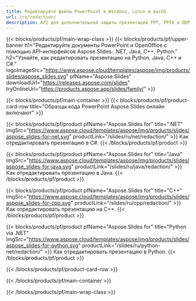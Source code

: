 ```yaml
---
title: Редактируйте файлы PowerPoint в Windows, Linux и macOS
url: /ru/redaction/
description: API для дополнительной защиты презентаций PPT, PPTX и ODP
---
```


{{< blocks/products/pf/main-wrap-class >}}
{{< blocks/products/pf/upper-banner h1="Редактируйте документы PowerPoint и OpenOffice с помощью API-интерфейсов Aspose.Slides: .NET, Java, C++, Python." h2="Узнайте, как редактировать презентацию на Python, Java, C++ и C#." logoImageSrc="https://www.aspose.cloud/templates/aspose/img/products/slides/aspose_slides.svg" pfName="Aspose.Slides" downloadUrl="https://releases.aspose.com/slides" tryOnlineUrl="https://products.aspose.app/slides/family/" >}}

{{< blocks/products/pf/main-container >}}
{{< blocks/products/pf/product-card-row title="Образцы кода PowerPoint Aspose.Slides онлайн включают" >}}

{{< blocks/products/pf/product pfName="Aspose.Slides for" title=".NET" imgSrc="https://www.aspose.cloud/templates/aspose/img/products/slides/aspose_slides-for-net.svg" productLink="/slides/ru/net/redaction/" >}}
Как отредактировать презентацию в C#.
{{< /blocks/products/pf/product >}}

{{< blocks/products/pf/product pfName="Aspose.Slides for" title="Java" imgSrc="https://www.aspose.cloud/templates/aspose/img/products/slides/aspose_slides-for-java.svg" productLink="/slides/ru/java/redaction/" >}}
Как отредактировать презентацию в Java.
{{< /blocks/products/pf/product >}}

{{< blocks/products/pf/product pfName="Aspose.Slides for" title="C++" imgSrc="https://www.aspose.cloud/templates/aspose/img/products/slides/aspose_slides-for-cpp.svg" productLink="/slides/ru/cpp/redaction/" >}}
Как отредактировать презентацию на C++.
{{< /blocks/products/pf/product >}}

{{< blocks/products/pf/product pfName="Aspose.Slides for" title="Python via .NET" imgSrc="https://www.aspose.cloud/templates/aspose/img/products/slides/aspose_slides-for-python.svg" productLink="/slides/ru/python-net/redaction/" >}}
Как отредактировать презентацию в Python.
{{< /blocks/products/pf/product >}}

{{< /blocks/products/pf/product-card-row >}}

{{< /blocks/products/pf/main-container >}}

{{< /blocks/products/pf/main-wrap-class >}}
